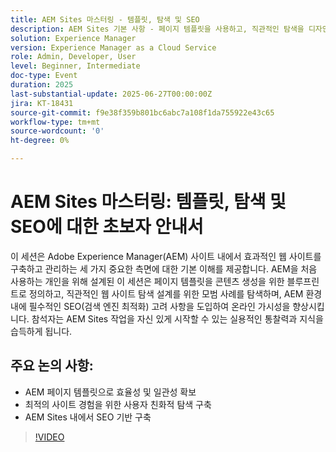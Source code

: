 ```yaml
---
title: AEM Sites 마스터링 - 템플릿, 탐색 및 SEO
description: AEM Sites 기본 사항 - 페이지 템플릿을 사용하고, 직관적인 탐색을 디자인하고, 주요 SEO 사례를 적용하여 가시성과 사이트 성능을 향상시키는 방법에 대해 알아봅니다.
solution: Experience Manager
version: Experience Manager as a Cloud Service
role: Admin, Developer, User
level: Beginner, Intermediate
doc-type: Event
duration: 2025
last-substantial-update: 2025-06-27T00:00:00Z
jira: KT-18431
source-git-commit: f9e38f359b801bc6abc7a108f1da755922e43c65
workflow-type: tm+mt
source-wordcount: '0'
ht-degree: 0%

---
```



# AEM Sites 마스터링: 템플릿, 탐색 및 SEO에 대한 초보자 안내서

이 세션은 Adobe Experience Manager(AEM) 사이트 내에서 효과적인 웹 사이트를 구축하고 관리하는 세 가지 중요한 측면에 대한 기본 이해를 제공합니다. AEM을 처음 사용하는 개인을 위해 설계된 이 세션은 페이지 템플릿을 콘텐츠 생성을 위한 블루프린트로 정의하고, 직관적인 웹 사이트 탐색 설계를 위한 모범 사례를 탐색하며, AEM 환경 내에 필수적인 SEO(검색 엔진 최적화) 고려 사항을 도입하여 온라인 가시성을 향상시킵니다. 참석자는 AEM Sites 작업을 자신 있게 시작할 수 있는 실용적인 통찰력과 지식을 습득하게 됩니다.

## 주요 논의 사항:

* AEM 페이지 템플릿으로 효율성 및 일관성 확보
* 최적의 사이트 경험을 위한 사용자 친화적 탐색 구축
* AEM Sites 내에서 SEO 기반 구축

>[!VIDEO](https://video.tv.adobe.com/v/3464322/?learn=on&enablevpops&captions=kor)
